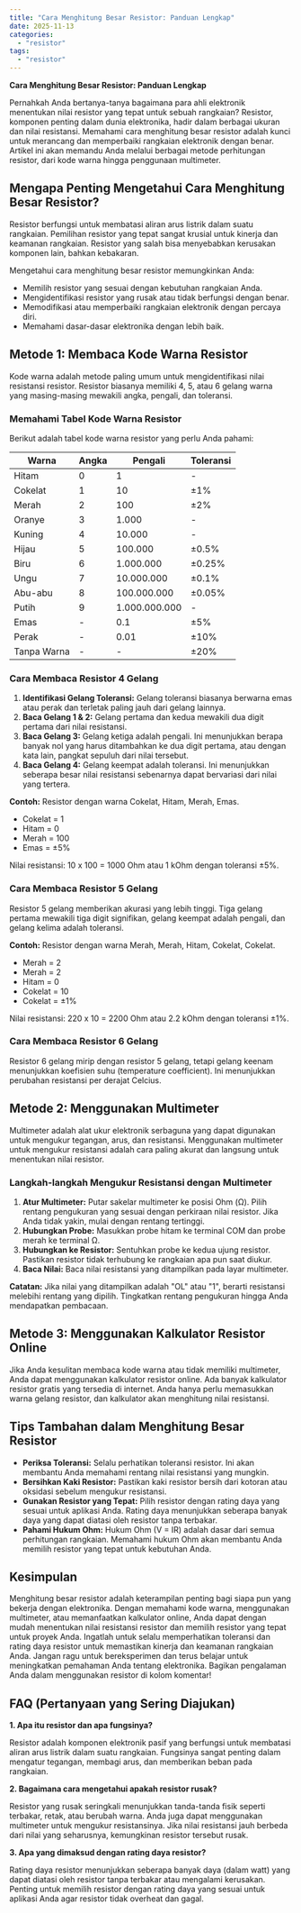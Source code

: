 ```yaml
---
title: "Cara Menghitung Besar Resistor: Panduan Lengkap"
date: 2025-11-13
categories: 
  - "resistor"
tags: 
  - "resistor"
---
```


**Cara Menghitung Besar Resistor: Panduan Lengkap**

Pernahkah Anda bertanya-tanya bagaimana para ahli elektronik menentukan nilai resistor yang tepat untuk sebuah rangkaian? Resistor, komponen penting dalam dunia elektronika, hadir dalam berbagai ukuran dan nilai resistansi. Memahami cara menghitung besar resistor adalah kunci untuk merancang dan memperbaiki rangkaian elektronik dengan benar. Artikel ini akan memandu Anda melalui berbagai metode perhitungan resistor, dari kode warna hingga penggunaan multimeter.

## Mengapa Penting Mengetahui Cara Menghitung Besar Resistor?

Resistor berfungsi untuk membatasi aliran arus listrik dalam suatu rangkaian. Pemilihan resistor yang tepat sangat krusial untuk kinerja dan keamanan rangkaian. Resistor yang salah bisa menyebabkan kerusakan komponen lain, bahkan kebakaran.

Mengetahui cara menghitung besar resistor memungkinkan Anda:

- Memilih resistor yang sesuai dengan kebutuhan rangkaian Anda.
- Mengidentifikasi resistor yang rusak atau tidak berfungsi dengan benar.
- Memodifikasi atau memperbaiki rangkaian elektronik dengan percaya diri.
- Memahami dasar-dasar elektronika dengan lebih baik.

## Metode 1: Membaca Kode Warna Resistor

Kode warna adalah metode paling umum untuk mengidentifikasi nilai resistansi resistor. Resistor biasanya memiliki 4, 5, atau 6 gelang warna yang masing-masing mewakili angka, pengali, dan toleransi.

### Memahami Tabel Kode Warna Resistor

Berikut adalah tabel kode warna resistor yang perlu Anda pahami:

| Warna | Angka | Pengali | Toleransi |
| --- | --- | --- | --- |
| Hitam | 0 | 1 | \- |
| Cokelat | 1 | 10 | ±1% |
| Merah | 2 | 100 | ±2% |
| Oranye | 3 | 1.000 | \- |
| Kuning | 4 | 10.000 | \- |
| Hijau | 5 | 100.000 | ±0.5% |
| Biru | 6 | 1.000.000 | ±0.25% |
| Ungu | 7 | 10.000.000 | ±0.1% |
| Abu-abu | 8 | 100.000.000 | ±0.05% |
| Putih | 9 | 1.000.000.000 | \- |
| Emas | \- | 0.1 | ±5% |
| Perak | \- | 0.01 | ±10% |
| Tanpa Warna | \- | \- | ±20% |

### Cara Membaca Resistor 4 Gelang

1. **Identifikasi Gelang Toleransi:** Gelang toleransi biasanya berwarna emas atau perak dan terletak paling jauh dari gelang lainnya.
2. **Baca Gelang 1 & 2:** Gelang pertama dan kedua mewakili dua digit pertama dari nilai resistansi.
3. **Baca Gelang 3:** Gelang ketiga adalah pengali. Ini menunjukkan berapa banyak nol yang harus ditambahkan ke dua digit pertama, atau dengan kata lain, pangkat sepuluh dari nilai tersebut.
4. **Baca Gelang 4:** Gelang keempat adalah toleransi. Ini menunjukkan seberapa besar nilai resistansi sebenarnya dapat bervariasi dari nilai yang tertera.

**Contoh:** Resistor dengan warna Cokelat, Hitam, Merah, Emas.

- Cokelat = 1
- Hitam = 0
- Merah = 100
- Emas = ±5%

Nilai resistansi: 10 x 100 = 1000 Ohm atau 1 kOhm dengan toleransi ±5%.

### Cara Membaca Resistor 5 Gelang

Resistor 5 gelang memberikan akurasi yang lebih tinggi. Tiga gelang pertama mewakili tiga digit signifikan, gelang keempat adalah pengali, dan gelang kelima adalah toleransi.

**Contoh:** Resistor dengan warna Merah, Merah, Hitam, Cokelat, Cokelat.

- Merah = 2
- Merah = 2
- Hitam = 0
- Cokelat = 10
- Cokelat = ±1%

Nilai resistansi: 220 x 10 = 2200 Ohm atau 2.2 kOhm dengan toleransi ±1%.

### Cara Membaca Resistor 6 Gelang

Resistor 6 gelang mirip dengan resistor 5 gelang, tetapi gelang keenam menunjukkan koefisien suhu (temperature coefficient). Ini menunjukkan perubahan resistansi per derajat Celcius.

## Metode 2: Menggunakan Multimeter

Multimeter adalah alat ukur elektronik serbaguna yang dapat digunakan untuk mengukur tegangan, arus, dan resistansi. Menggunakan multimeter untuk mengukur resistansi adalah cara paling akurat dan langsung untuk menentukan nilai resistor.

### Langkah-langkah Mengukur Resistansi dengan Multimeter

1. **Atur Multimeter:** Putar sakelar multimeter ke posisi Ohm (Ω). Pilih rentang pengukuran yang sesuai dengan perkiraan nilai resistor. Jika Anda tidak yakin, mulai dengan rentang tertinggi.
2. **Hubungkan Probe:** Masukkan probe hitam ke terminal COM dan probe merah ke terminal Ω.
3. **Hubungkan ke Resistor:** Sentuhkan probe ke kedua ujung resistor. Pastikan resistor tidak terhubung ke rangkaian apa pun saat diukur.
4. **Baca Nilai:** Baca nilai resistansi yang ditampilkan pada layar multimeter.

**Catatan:** Jika nilai yang ditampilkan adalah "OL" atau "1", berarti resistansi melebihi rentang yang dipilih. Tingkatkan rentang pengukuran hingga Anda mendapatkan pembacaan.

## Metode 3: Menggunakan Kalkulator Resistor Online

Jika Anda kesulitan membaca kode warna atau tidak memiliki multimeter, Anda dapat menggunakan kalkulator resistor online. Ada banyak kalkulator resistor gratis yang tersedia di internet. Anda hanya perlu memasukkan warna gelang resistor, dan kalkulator akan menghitung nilai resistansi.

## Tips Tambahan dalam Menghitung Besar Resistor

- **Periksa Toleransi:** Selalu perhatikan toleransi resistor. Ini akan membantu Anda memahami rentang nilai resistansi yang mungkin.
- **Bersihkan Kaki Resistor:** Pastikan kaki resistor bersih dari kotoran atau oksidasi sebelum mengukur resistansi.
- **Gunakan Resistor yang Tepat:** Pilih resistor dengan rating daya yang sesuai untuk aplikasi Anda. Rating daya menunjukkan seberapa banyak daya yang dapat diatasi oleh resistor tanpa terbakar.
- **Pahami Hukum Ohm:** Hukum Ohm (V = IR) adalah dasar dari semua perhitungan rangkaian. Memahami hukum Ohm akan membantu Anda memilih resistor yang tepat untuk kebutuhan Anda.

## Kesimpulan

Menghitung besar resistor adalah keterampilan penting bagi siapa pun yang bekerja dengan elektronika. Dengan memahami kode warna, menggunakan multimeter, atau memanfaatkan kalkulator online, Anda dapat dengan mudah menentukan nilai resistansi resistor dan memilih resistor yang tepat untuk proyek Anda. Ingatlah untuk selalu memperhatikan toleransi dan rating daya resistor untuk memastikan kinerja dan keamanan rangkaian Anda. Jangan ragu untuk bereksperimen dan terus belajar untuk meningkatkan pemahaman Anda tentang elektronika. Bagikan pengalaman Anda dalam menggunakan resistor di kolom komentar!

## FAQ (Pertanyaan yang Sering Diajukan)

**1\. Apa itu resistor dan apa fungsinya?**

Resistor adalah komponen elektronik pasif yang berfungsi untuk membatasi aliran arus listrik dalam suatu rangkaian. Fungsinya sangat penting dalam mengatur tegangan, membagi arus, dan memberikan beban pada rangkaian.

**2\. Bagaimana cara mengetahui apakah resistor rusak?**

Resistor yang rusak seringkali menunjukkan tanda-tanda fisik seperti terbakar, retak, atau berubah warna. Anda juga dapat menggunakan multimeter untuk mengukur resistansinya. Jika nilai resistansi jauh berbeda dari nilai yang seharusnya, kemungkinan resistor tersebut rusak.

**3\. Apa yang dimaksud dengan rating daya resistor?**

Rating daya resistor menunjukkan seberapa banyak daya (dalam watt) yang dapat diatasi oleh resistor tanpa terbakar atau mengalami kerusakan. Penting untuk memilih resistor dengan rating daya yang sesuai untuk aplikasi Anda agar resistor tidak overheat dan gagal.
